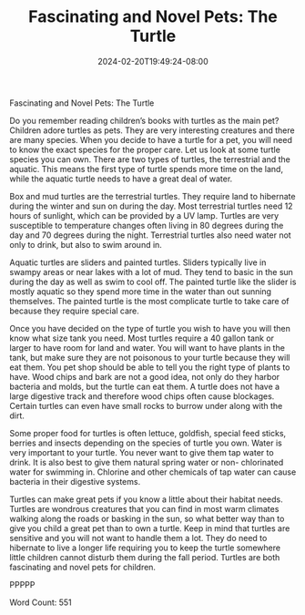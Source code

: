 ﻿---
title: "Fascinating and Novel Pets: The Turtle"
date: 2024-02-20T19:49:24-08:00
description: "TXT Tips for Web Success"
featured_image: "/images/TXT.jpg"
tags: ["TXT"]
---

Fascinating and Novel Pets: The Turtle

Do you remember reading children’s books with turtles as the main pet? Children adore turtles as pets. They are very interesting creatures and there are many species. When you decide to have a turtle for a pet, you will need to know the exact species for the proper care.  Let us look at some turtle species you can own. There are two types of turtles, the terrestrial and the aquatic. This means the first type of turtle spends more time on the land, while the aquatic turtle needs to have a great deal of water.

Box and mud turtles are the terrestrial turtles. They require land to hibernate during the winter and sun on during the day. Most terrestrial turtles need 12 hours of sunlight, which can be provided by a UV lamp. Turtles are very susceptible to temperature changes often living in 80 degrees during the day and 70 degrees during the night. Terrestrial turtles also need water not only to drink, but also to swim around in.

Aquatic turtles are sliders and painted turtles. Sliders typically live in swampy areas or near lakes with a lot of mud. They tend to basic in the sun during the day as well as swim to cool off. The painted turtle like the slider is mostly aquatic so they spend more time in the water than out sunning themselves. The painted turtle is the most complicate turtle to take care of because they require special care.

Once you have decided on the type of turtle you wish to have you will then know what size tank you need. Most turtles require a 40 gallon tank or larger to have room for land and water. You will want to have plants in the tank, but make sure they are not poisonous to your turtle because they will eat them. You pet shop should be able to tell you the right type of plants to have. Wood chips and bark are not a good idea, not only do they harbor bacteria and molds, but the turtle can eat them. A turtle does not have a large digestive track and therefore wood chips often cause blockages. Certain turtles can even have small rocks to burrow under along with the dirt.

Some proper food for turtles is often lettuce, goldfish, special feed sticks, berries and insects depending on the species of turtle you own. Water is very important to your turtle.  You never want to give them tap water to drink. It is also best to give them natural spring water or non- chlorinated water for swimming in. Chlorine and other chemicals of tap water can cause bacteria in their digestive systems.

Turtles can make great pets if you know a little about their habitat needs. Turtles are wondrous creatures that you can find in most warm climates walking along the roads or basking in the sun, so what better way than to give you child a great pet than to own a turtle. Keep in mind that turtles are sensitive and you will not want to handle them a lot.  They do need to hibernate to live a longer life requiring you to keep the turtle somewhere little children cannot disturb them during the fall period. Turtles are both fascinating and novel pets for children.

PPPPP

Word Count: 551

